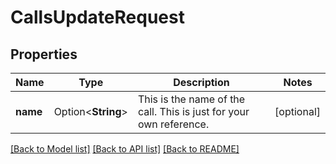# CallsUpdateRequest

## Properties

Name | Type | Description | Notes
------------ | ------------- | ------------- | -------------
**name** | Option<**String**> | This is the name of the call. This is just for your own reference. | [optional]

[[Back to Model list]](../README.md#documentation-for-models) [[Back to API list]](../README.md#documentation-for-api-endpoints) [[Back to README]](../README.md)


